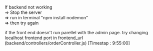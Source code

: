 If backend not working <br>
=> Stop the server <br>
=> run in terminal "npm install nodemon" <br>
=> then try again

if the front end doesn't run parellel with the admin page. try changing localhost frontend port in frontend_url (backend/controllers/orderController.js) [Timestap : 9:55:00]
